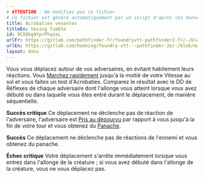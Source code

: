 ```yaml
---
# ATTENTION : Ne modifiez pas ce fichier
# Ce fichier est généré automatiquement par un script d'après les données du module Foundry VTT officiel et de sa traduction
title: Acrobaties vexantes
titleEn: Vexing Tumble
id: 9CXQhg4YprPhqzoL
urlFr: https://gitlab.com/pathfinder-fr/foundryvtt-pathfinder2-fr/-/blob/master/data/feats/9CXQhg4YprPhqzoL.htm
urlEn: https://gitlab.com/hooking/foundry-vtt---pathfinder-2e/-/blob/master/packs/data/feats.db/vexing-tumble.json
layout: dons
---
```

Vous vous déplacez autour de vos adversaires, en évitant habilement leurs réactions. Vous [Marchez rapidement](../actions/marcher-rapidement.md) jusqu'à la moitié de votre Vitesse au sol et vous faites un test d'Acrobaties. Comparez le résultat avec le DD de Réflexes de chaque adversaire dont l'allonge vous atteint lorsque vous avez débuté ou dans laquelle vous êtes entré durant le déplacement, de manière séquentielle.

**Succès critique** Ce déplacement ne déclenche pas de réaction de l'adversaire, l'adversaire est [Pris au dépourvu](../conditions/pris-au-dépourvu.md) par rapport à vous jusqu'à la fin de votre tour et vous obtenez du [Panache](../capacité-classe/panache.md).

**Succès** Ce déplacement ne déclenche pas de réactions de l'ennemi et vous obtenez du panache.

**Échec critique** Votre déplacement s'arrête immédiatement lorsque vous entrez dans l'allonge de la créature ; si vous avez débuté dans l'allonge de la créature, vous ne vous déplacez pas.
